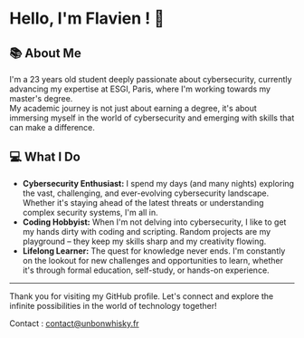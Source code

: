 # Hello, I'm Flavien ! 👋

## 📚 About Me
I'm a 23 years old student deeply passionate about cybersecurity, currently advancing my expertise at ESGI, Paris, where I'm working towards my master's degree.  
My academic journey is not just about earning a degree, it's about immersing myself in the world of cybersecurity and emerging with skills that can make a difference.

## 💻 What I Do
- **Cybersecurity Enthusiast:** I spend my days (and many nights) exploring the vast, challenging, and ever-evolving cybersecurity landscape. Whether it's staying ahead of the latest threats or understanding complex security systems, I'm all in.
- **Coding Hobbyist:** When I'm not delving into cybersecurity, I like to get my hands dirty with coding and scripting. Random projects are my playground – they keep my skills sharp and my creativity flowing.
- **Lifelong Learner:** The quest for knowledge never ends. I'm constantly on the lookout for new challenges and opportunities to learn, whether it's through formal education, self-study, or hands-on experience.

---

Thank you for visiting my GitHub profile. Let's connect and explore the infinite possibilities in the world of technology together!

Contact : contact@unbonwhisky.fr
